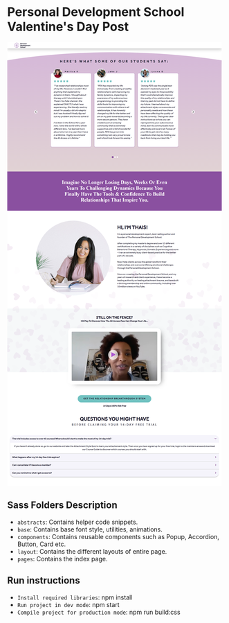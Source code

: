 # Personal Development School Valentine's Day Post

![alt text](https://github.com/alpsz/PDS_Valentines_Post/blob/master/img/screenshot.png)


## Sass Folders Description 

- `abstracts`: Contains helper code snippets.
- `base`: Contains base font style, utilities, animations. 
- `components`: Contains reusable components such as Popup, Accordion, Button, Card etc. 
- `layout`: Contains the different layouts of entire page.
- `pages`:  Contains the index page.

## Run instructions
- `Install required libraries`: npm install
- `Run project in dev mode`: npm start
- `Compile project for production mode`: npm run build:css
